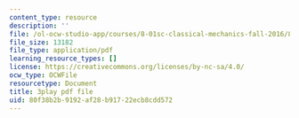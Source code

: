 ```yaml
---
content_type: resource
description: ''
file: /ol-ocw-studio-app/courses/8-01sc-classical-mechanics-fall-2016/80f38b2b9192af28b91722ecb8cdd572_l_NW5pPXhg4.pdf
file_size: 13182
file_type: application/pdf
learning_resource_types: []
license: https://creativecommons.org/licenses/by-nc-sa/4.0/
ocw_type: OCWFile
resourcetype: Document
title: 3play pdf file
uid: 80f38b2b-9192-af28-b917-22ecb8cdd572
---
```

